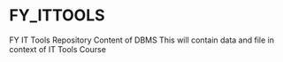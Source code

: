 # FY_ITTOOLS
FY IT Tools Repository
Content of DBMS
This will contain data and file in context of IT Tools Course
